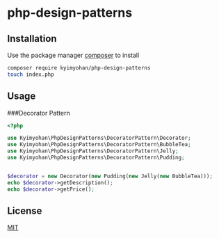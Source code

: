 # php-design-patterns

## Installation

Use the package manager [composer](https://getcomposer.org/) to install

```bash
composer require kyimyohan/php-design-patterns
touch index.php
```

## Usage

###Decorator Pattern

```php
<?php

use Kyimyohan\PhpDesignPatterns\DecoratorPattern\Decorator;
use Kyimyohan\PhpDesignPatterns\DecoratorPattern\BubbleTea;
use Kyimyohan\PhpDesignPatterns\DecoratorPattern\Jelly;
use Kyimyohan\PhpDesignPatterns\DecoratorPattern\Pudding;


$decorator = new Decorator(new Pudding(new Jelly(new BubbleTea)));
echo $decorator->getDescription();
echo $decorator->getPrice();
```

## License

[MIT](/LICENSE)
